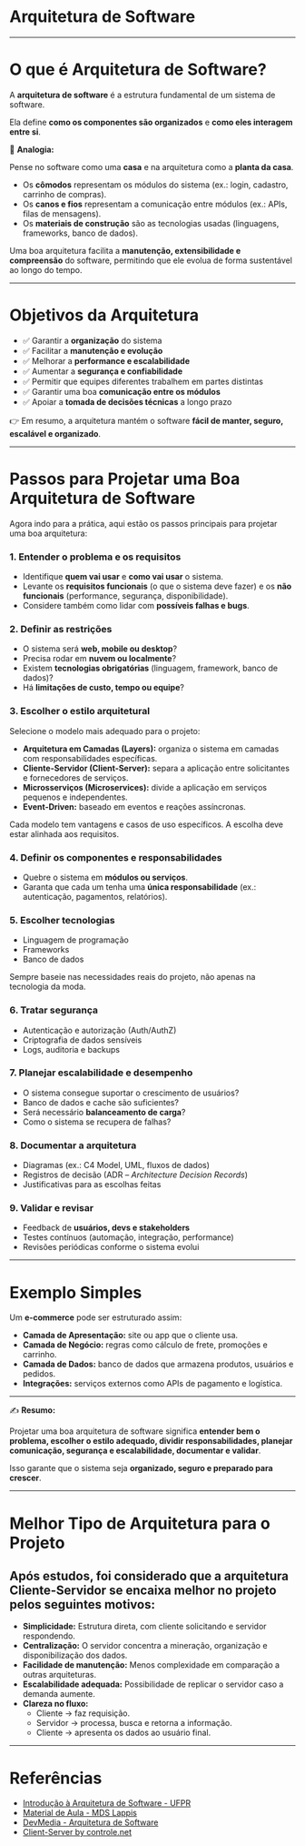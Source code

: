 # Arquitetura de Software

---

# O que é Arquitetura de Software?

A **arquitetura de software** é a estrutura fundamental de um sistema de software.

Ela define **como os componentes são organizados** e **como eles interagem entre si**.

📌 **Analogia:**

Pense no software como uma **casa** e na arquitetura como a **planta da casa**.

- Os **cômodos** representam os módulos do sistema (ex.: login, cadastro, carrinho de compras).
- Os **canos e fios** representam a comunicação entre módulos (ex.: APIs, filas de mensagens).
- Os **materiais de construção** são as tecnologias usadas (linguagens, frameworks, banco de dados).

Uma boa arquitetura facilita a **manutenção, extensibilidade e compreensão** do software, permitindo que ele evolua de forma sustentável ao longo do tempo.

---

# Objetivos da Arquitetura

- ✅ Garantir a **organização** do sistema
- ✅ Facilitar a **manutenção e evolução**
- ✅ Melhorar a **performance e escalabilidade**
- ✅ Aumentar a **segurança e confiabilidade**
- ✅ Permitir que equipes diferentes trabalhem em partes distintas
- ✅ Garantir uma boa **comunicação entre os módulos**
- ✅ Apoiar a **tomada de decisões técnicas** a longo prazo

👉 Em resumo, a arquitetura mantém o software **fácil de manter, seguro, escalável e organizado**.

---

# Passos para Projetar uma Boa Arquitetura de Software

Agora indo para a prática, aqui estão os passos principais para projetar uma boa arquitetura:

### 1. Entender o problema e os requisitos

- Identifique **quem vai usar** e **como vai usar** o sistema.
- Levante os **requisitos funcionais** (o que o sistema deve fazer) e os **não funcionais** (performance, segurança, disponibilidade).
- Considere também como lidar com **possíveis falhas e bugs**.

### 2. Definir as restrições

- O sistema será **web, mobile ou desktop**?
- Precisa rodar em **nuvem ou localmente**?
- Existem **tecnologias obrigatórias** (linguagem, framework, banco de dados)?
- Há **limitações de custo, tempo ou equipe**?

### 3. Escolher o estilo arquitetural

Selecione o modelo mais adequado para o projeto:

- **Arquitetura em Camadas (Layers):** organiza o sistema em camadas com responsabilidades específicas.
- **Cliente-Servidor (Client-Server):** separa a aplicação entre solicitantes e fornecedores de serviços.
- **Microsserviços (Microservices):** divide a aplicação em serviços pequenos e independentes.
- **Event-Driven:** baseado em eventos e reações assíncronas.

Cada modelo tem vantagens e casos de uso específicos. A escolha deve estar alinhada aos requisitos.

### 4. Definir os componentes e responsabilidades

- Quebre o sistema em **módulos ou serviços**.
- Garanta que cada um tenha uma **única responsabilidade** (ex.: autenticação, pagamentos, relatórios).

### 5. Escolher tecnologias

- Linguagem de programação
- Frameworks
- Banco de dados

Sempre baseie nas necessidades reais do projeto, não apenas na tecnologia da moda.

### 6. Tratar segurança

- Autenticação e autorização (Auth/AuthZ)
- Criptografia de dados sensíveis
- Logs, auditoria e backups

### 7. Planejar escalabilidade e desempenho

- O sistema consegue suportar o crescimento de usuários?
- Banco de dados e cache são suficientes?
- Será necessário **balanceamento de carga**?
- Como o sistema se recupera de falhas?

### 8. Documentar a arquitetura

- Diagramas (ex.: C4 Model, UML, fluxos de dados)
- Registros de decisão (ADR – *Architecture Decision Records*)
- Justificativas para as escolhas feitas

### 9. Validar e revisar

- Feedback de **usuários, devs e stakeholders**
- Testes contínuos (automação, integração, performance)
- Revisões periódicas conforme o sistema evolui

---

# Exemplo Simples

Um **e-commerce** pode ser estruturado assim:

- **Camada de Apresentação:** site ou app que o cliente usa.
- **Camada de Negócio:** regras como cálculo de frete, promoções e carrinho.
- **Camada de Dados:** banco de dados que armazena produtos, usuários e pedidos.
- **Integrações:** serviços externos como APIs de pagamento e logística.

---

✍️ **Resumo:**

Projetar uma boa arquitetura de software significa **entender bem o problema, escolher o estilo adequado, dividir responsabilidades, planejar comunicação, segurança e escalabilidade, documentar e validar**.

Isso garante que o sistema seja **organizado, seguro e preparado para crescer**.

---

# Melhor Tipo de Arquitetura para o Projeto

## Após estudos, foi considerado que a arquitetura **Cliente-Servidor** se encaixa melhor no projeto pelos seguintes motivos:

- **Simplicidade:** Estrutura direta, com cliente solicitando e servidor respondendo.
- **Centralização:** O servidor concentra a mineração, organização e disponibilização dos dados.
- **Facilidade de manutenção:** Menos complexidade em comparação a outras arquiteturas.
- **Escalabilidade adequada:** Possibilidade de replicar o servidor caso a demanda aumente.
- **Clareza no fluxo:**
    - Cliente → faz requisição.
    - Servidor → processa, busca e retorna a informação.
    - Cliente → apresenta os dados ao usuário final.

---

# Referências

- [Introdução à Arquitetura de Software - UFPR](https://www.inf.ufpr.br/andrey/ci163/IntroduzArquiteturaAl.pdf)
- [Material de Aula - MDS Lappis](https://mds.lappis.rocks/static_files/presentations/MDS-AULA-01.pdf)
- [DevMedia - Arquitetura de Software](https://www.devmedia.com.br/arquitetura-de-software-desenvolvimento-orientado-para-arquitetura/8033)
- [Client-Server by  controle.net](https://www.controle.net/faq/cliente-servidor-uma-estrutura-para-a-computacao-centralizada)
